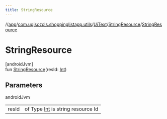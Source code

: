 ```yaml
---
title: StringResource
---
```

//[app](../../../../index.html)/[com.ugisozols.shoppinglistapp.utils](../../index.html)/[UiText](../index.html)/[StringResource](index.html)/[StringResource](-string-resource.html)



# StringResource



[androidJvm]\
fun [StringResource](-string-resource.html)(resId: [Int](https://kotlinlang.org/api/latest/jvm/stdlib/kotlin/-int/index.html))



## Parameters


androidJvm

| | |
|---|---|
| resId | of Type [Int](https://kotlinlang.org/api/latest/jvm/stdlib/kotlin/-int/index.html) is string resource Id |





